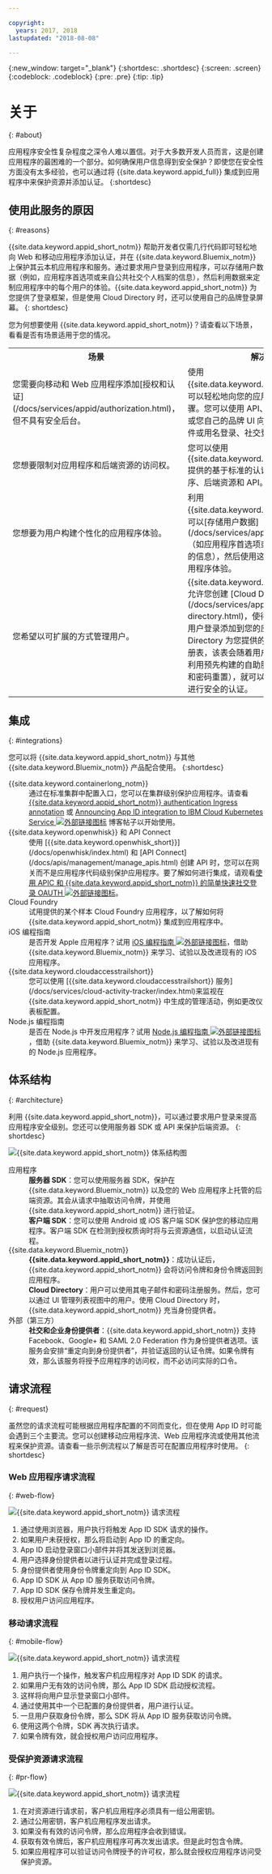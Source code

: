 ```yaml
---

copyright:
  years: 2017, 2018
lastupdated: "2018-08-08"

---
```


{:new_window: target="_blank"}
{:shortdesc: .shortdesc}
{:screen: .screen}
{:codeblock: .codeblock}
{:pre: .pre}
{:tip: .tip}

# 关于
{: #about}

应用程序安全性复杂程度之深令人难以置信。对于大多数开发人员而言，这是创建应用程序的最困难的一个部分。如何确保用户信息得到安全保护？即使您在安全性方面没有太多经验，也可以通过将 {{site.data.keyword.appid_full}} 集成到应用程序中来保护资源并添加认证。
{:shortdesc}


## 使用此服务的原因
{: #reasons}

{{site.data.keyword.appid_short_notm}} 帮助开发者仅需几行代码即可轻松地向 Web 和移动应用程序添加认证，并在 {{site.data.keyword.Bluemix_notm}} 上保护其云本机应用程序和服务。通过要求用户登录到应用程序，可以存储用户数据（例如，应用程序首选项或来自公共社交个人档案的信息），然后利用数据来定制应用程序中的每个用户的体验。{{site.data.keyword.appid_short_notm}} 为您提供了登录框架，但是使用 Cloud Directory 时，还可以使用自己的品牌登录屏幕。
{: shortdesc}

您为何想要使用 {{site.data.keyword.appid_short_notm}}？请查看以下场景，看看是否有场景适用于您的情况。


<table>
  <tr>
    <th>场景 </th>
    <th>解决方案</th>
  </tr>
  <tr>
    <td>您需要向移动和 Web 应用程序添加[授权和认证](/docs/services/appid/authorization.html)，但不具有安全后台。</td>
    <td>使用 {{site.data.keyword.appid_short_notm}}，可以轻松地向您的应用程序中添加认证步骤。您可以使用 API、SDK、预先构建的 UI 或您自己的品牌 UI 向应用程序添加电子邮件或用名登录、社交登录或企业登录。</td>
  </tr>
  <tr>
    <td>您想要限制对应用程序和后端资源的访问权。</td>
    <td>您可以使用 {{site.data.keyword.appid_short_notm}} 提供的基于标准的认证来轻松保护应用程序、后端资源和 API。</td>
  </tr>
  <tr>
    <td>您想要为用户构建个性化的应用程序体验。</td>
    <td>利用 {{site.data.keyword.appid_short_notm}}，可以[存储用户数据](/docs/services/appid/user-profile.html)（如应用程序首选项或公共社交个人档案中的信息），然后使用这些数据来定制每一种应用程序体验。</td>
  </tr>
  <tr>
    <td>您希望以可扩展的方式管理用户。</td>
    <td> {{site.data.keyword.appid_short_notm}} 允许您创建 [Cloud Directory](/docs/services/appid/cloud-directory.html)，使得您可以将用户注册和用户登录添加到您的应用程序中。Cloud Directory 为您提供的框架可以维护用户注册表，该表会随着用户数量的增加而扩展。利用预先构建的自助服务（如电子邮件验证和密码重置），就可以确信应用程序会对用户进行安全的认证。</td>
  </tr>
</table>


## 集成
{: #integrations}

您可以将 {{site.data.keyword.appid_short_notm}} 与其他 {{site.data.keyword.Bluemix_notm}} 产品配合使用。
{:shortdesc}


<dl>
  <dt>{{site.data.keyword.containerlong_notm}}</dt>
    <dd>通过在标准集群中配置入口，您可以在集群级别保护应用程序。请查看 <a href="/docs/containers/cs_annotations.html#appid-auth">{{site.data.keyword.appid_short_notm}} authentication Ingress annotation</a> 或 <a href="https://www.ibm.com/blogs/bluemix/2018/05/announcing-app-id-integration-ibm-cloud-kubernetes-service/">Announcing App ID integration to IBM Cloud Kubernetes Service <img src="../../icons/launch-glyph.svg" alt="外部链接图标"></a> 博客帖子以开始使用。</dd>
  <dt>{{site.data.keyword.openwhisk}} 和 API Connect</dt>
    <dd>使用 [{{site.data.keyword.openwhisk_short}}](/docs/openwhisk/index.html) 和 [API Connect](/docs/apis/management/manage_apis.html) 创建 API 时，您可以在网关而不是应用程序代码级别保护应用程序。要了解如何进行集成，请观看<a href="https://www.youtube.com/watch?v=Fa9YD2NGZiE" target="_blank">使用 APIC 和
{{site.data.keyword.appid_short_notm}} 的简单快速社交登录 OAUTH <img src="../../icons/launch-glyph.svg" alt="外部链接图标"></a>。</dd>
  <dt>Cloud Foundry</dt>
    <dd>试用提供的某个样本 Cloud Foundry 应用程序，以了解如何将 {{site.data.keyword.appid_short_notm}} 集成到应用程序中。</dd>
  <dt>iOS 编程指南</dt>
    <dd>是否开发 Apple 应用程序？试用 <a href="https://console.bluemix.net/docs/swift/index.html#overview" target="_blank">iOS 编程指南 <img src="../../icons/launch-glyph.svg" alt="外部链接图标"></a>，借助 {{site.data.keyword.Bluemix_notm}} 来学习、试验以及改进现有的 iOS 应用程序。</dd>
  <dt>{{site.data.keyword.cloudaccesstrailshort}}</dt>
    <dd>您可以使用 [{{site.data.keyword.cloudaccesstrailshort}} 服务](/docs/services/cloud-activity-tracker/index.html)来监视在 {{site.data.keyword.appid_short_notm}} 中生成的管理活动，例如更改仪表板配置。</dd>
  <dt>Node.js 编程指南</dt>
    <dd>是否在 Node.js 中开发应用程序？试用 <a href="https://console.bluemix.net/docs/node/index.html#getting-started-tutorial" target="_blank">Node.js 编程指南 <img src="../../icons/launch-glyph.svg" alt="外部链接图标"></a>，借助 {{site.data.keyword.Bluemix_notm}} 来学习、试验以及改进现有的 Node.js 应用程序。</dd>
</dl>


## 体系结构
{: #architecture}

利用 {{site.data.keyword.appid_short_notm}}，可以通过要求用户登录来提高应用程序安全级别。您还可以使用服务器 SDK 或 API 来保护后端资源。
{: shortdesc}

![{{site.data.keyword.appid_short_notm}} 体系结构图](/images/appid_architecture1.png)

<dl>
  <dt>应用程序</dt>
    <dd><strong>服务器 SDK</strong>：您可以使用服务器 SDK，保护在 {{site.data.keyword.Bluemix_notm}} 以及您的 Web 应用程序上托管的后端资源。其会从请求中抽取访问令牌，并使用 {{site.data.keyword.appid_short_notm}} 进行验证。</br>
    <strong>客户端 SDK</strong>：您可以使用 Android 或 iOS 客户端 SDK 保护您的移动应用程序。客户端 SDK 在检测到授权质询时将与云资源通信，以启动认证流程。</dd>
  <dt>{{site.data.keyword.Bluemix_notm}}</dt>
    <dd><strong>{{site.data.keyword.appid_short_notm}}</strong>：成功认证后，{{site.data.keyword.appid_short_notm}} 会将访问令牌和身份令牌返回到应用程序。</br>
     <strong>Cloud Directory</strong>：用户可以使用其电子邮件和密码注册服务。然后，您可以通过 UI 管理列表视图中的用户。使用 Cloud Directory 时，{{site.data.keyword.appid_short_notm}} 充当身份提供者。</dd>
  <dt>外部（第三方）</dt>
    <dd><strong>社交和企业身份提供者</strong>：{{site.data.keyword.appid_short_notm}} 支持 Facebook、Google+ 和 SAML 2.0 Federation 作为身份提供者选项。该服务会安排“重定向到身份提供者”，并验证返回的认证令牌。如果令牌有效，那么该服务将授予应用程序的访问权，而不必访问实际的口令。</dd>
</dl>


## 请求流程
{: #request}

虽然您的请求流程可能根据应用程序配置的不同而变化，但在使用 App ID 时可能会遇到三个主要流。您可以创建移动应用程序流、Web 应用程序流或使用其他流程来保护资源。请查看一些示例流程以了解是否可在配置应用程序时使用。
{: shortdesc}

### Web 应用程序请求流程
{: #web-flow}

![{{site.data.keyword.appid_short_notm}} 请求流程](/images/web_flow1.png)

1. 通过使用浏览器，用户执行将触发 App ID SDK 请求的操作。
2. 如果用户未获授权，那么将启动到 App ID 的重定向。
3. App ID 启动登录窗口小部件并将其发送到浏览器。
4. 用户选择身份提供者以进行认证并完成登录过程。
5. 身份提供者使用身份令牌重定向到 App ID SDK。
6. App ID SDK 从 App ID 服务获取访问令牌。
7. App ID SDK 保存令牌并发生重定向。
8. 授权用户访问应用程序。

### 移动请求流程
{: #mobile-flow}

![{{site.data.keyword.appid_short_notm}} 请求流程](/images/mobile_flow.png)

1. 用户执行一个操作，触发客户机应用程序对 App ID SDK 的请求。
2. 如果用户无有效的访问令牌，那么 App ID SDK 启动授权流程。
3. 这样将向用户显示登录窗口小部件。
4. 通过使用其中一个已配置的身份提供者，用户进行认证。
5. 一旦用户获取身份令牌，那么 SDK 将从 App ID 服务获取访问令牌。
6. 使用这两个令牌，SDK 再次执行请求。
7. 如果令牌有效，就会授权用户访问应用程序。

### 受保护资源请求流程
{: #pr-flow}

![{{site.data.keyword.appid_short_notm}} 请求流程](/images/pr_flow.png)

1. 在对资源进行请求前，客户机应用程序必须具有一组公用密钥。
2. 通过公用密钥，客户机应用程序发出请求。
3. 如果没有有效的访问令牌，那么应用程序会收到错误。
4. 获取有效令牌后，客户机应用程序可再次发出请求。但是此时包含令牌。
5. 如果应用程序可以验证访问令牌授予的许可权，那么就会授权应用程序访问受保护资源。
